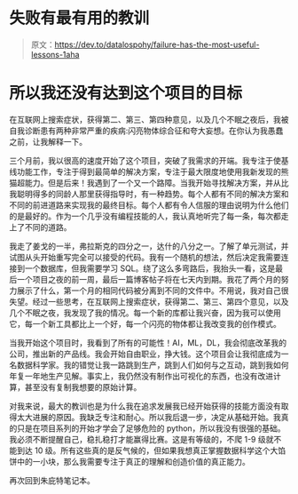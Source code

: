 # 失败有最有用的教训

> 原文：<https://dev.to/datalospohy/failure-has-the-most-useful-lessons-1aha>

# 所以我还没有达到这个项目的目标

在互联网上搜索症状，获得第二、第三、第四种意见，以及几个不眠之夜后，我被自我诊断患有两种非常严重的疾病:闪亮物体综合征和夸大妄想。在你认为我愚蠢之前，让我解释一下。

三个月前，我以很高的速度开始了这个项目，突破了我需求的开端。我专注于使基线功能工作，专注于得到最简单的解决方案，专注于最大限度地使用我新发现的熊猫超能力。但是后来！我遇到了一个又一个路障。当我开始寻找解决方案，并从比我聪明得多的同龄人那里获得指导时，有一种趋势。每个人都有不同的解决方案和不同的前进道路来实现我的最终目标。每个人都有令人信服的理由说明为什么他们的是最好的。作为一个几乎没有编程技能的人，我认真地听完了每一条，每次都走上了不同的道路。

我走了姜戈的一半，弗拉斯克的四分之一，达什的八分之一。了解了单元测试，并试图从头开始重写完全可以接受的代码。我有一个随机的想法，然后决定我需要连接到一个数据库，但我需要学习 SQL。绕了这么多弯路后，我抬头一看，这是最后一个项目之夜的前一周，最后一篇博客帖子将在七天内到期。我花了两个月的努力展示了什么，第一个月的相同代码被分离到不同的文件中。不用说，我对自己很失望。经过一些思考，在互联网上搜索症状，获得第二、第三、第四个意见，以及几个不眠之夜，我发现了我的情况。每一个新的库都让我兴奋，因为我可以使用它，每一个新工具都比上一个好，每一个闪亮的物体都让我改变我的创作模式。

当我开始这个项目时，我看到了所有的可能性！AI，ML，DL，我会彻底改革我的公司，推出新的产品线。我会开始自由职业，挣大钱。这个项目会让我彻底成为一名数据科学家。我的错觉让我一路跳到生产，跳到人们如何与之互动，跳到我如何年复一年地生产见解。事实上，我仍然没有制作出可视化的东西，也没有改进计算，甚至没有复制我想要的原始计算。

对我来说，最大的教训也是为什么我在追求发展我已经开始获得的技能方面没有取得太大进展的原因。我缺乏专注和耐心。所以我后退一步，决定从基础开始。我真的只是在项目系列的开始才学会了足够危险的 python，所以我没有很强的基础。我必须不断提醒自己，稳扎稳打才能赢得比赛。这是有等级的，不爬 1-9 级就不能到达 10 级。所有这些真的是反气候的，但如果我想真正掌握数据科学这个大馅饼中的一小块，那么我需要专注于真正的理解和创造价值的真正能力。

再次回到朱庇特笔记本。